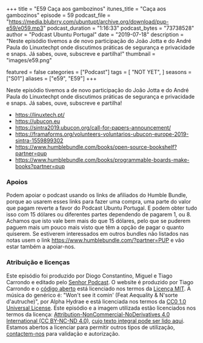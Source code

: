+++
title = "E59 Caça aos gambozinos"
itunes_title = "Caça aos gambozinos"
episode = 59
podcast_file = "https://media.blubrry.com/ubuntupt/archive.org/download/pup-e59/e059.mp3"
podcast_duration = "1:16:33"
podcast_bytes = "73738528"
author = "Podcast Ubuntu Portugal"
date = "2019-07-18"
description = "Neste episódio tivemos a de novo participação do João Jotta e do André Paula do Linuxtechpt onde discutimos práticas de segurança e privacidade e snaps. Já sabes, ouve, subscreve e partilha!"
thumbnail = "images/e59.png"

featured = false
categories = ["Podcast"]
tags = [
  "NOT YET",
]
seasons = ["S01"]
aliases = ["e59", "E59"]
+++

Neste episódio tivemos a de novo participação do João Jotta e do André Paula do Linuxtechpt onde discutimos práticas de segurança e privacidade e snaps. Já sabes, ouve, subscreve e partilha!

* https://linuxtech.pt/
* https://ubucon.eu
* https://sintra2019.ubucon.org/call-for-papers-announcement/
* https://framaforms.org/volunteers-voluntarios-ubucon-europe-2019-sintra-1559899302
* https://www.humblebundle.com/books/open-source-bookshelf?partner=pup
* https://www.humblebundle.com/books/programmable-boards-make-books?partner=pup


### Apoios
Podem apoiar o podcast usando os links de afiliados do Humble Bundle, porque ao usarem esses links para fazer uma compra, uma parte do valor que pagam reverte a favor do Podcast Ubuntu Portugal.
E podem obter tudo isso com 15 dólares ou diferentes partes dependendo de pagarem 1, ou 8.
Achamos que isto vale bem mais do que 15 dólares, pelo que se puderem paguem mais um pouco mais visto que têm a opção de pagar o quanto quiserem.
Se estiverem interessados em outros bundles não listados nas notas usem o link https://www.humblebundle.com/?partner=PUP e vão estar também a apoiar-nos.

### Atribuição e licenças
Este episódio foi produzido por Diogo Constantino, Miguel e Tiago Carrondo e editado pelo [Senhor Podcast](https://senhorpodcast.pt/).
O website é produzido por Tiago Carrondo e o [código aberto](https://gitlab.com/podcastubuntuportugal/website) está licenciado nos termos da [Licença MIT](https://gitlab.com/podcastubuntuportugal/website/main/LICENSE).
A música do genérico é: "Won't see it comin' (Feat Aequality & N'sorte d'autruche)", por Alpha Hydrae e está licenciada nos termos da [CC0 1.0 Universal License](https://creativecommons.org/publicdomain/zero/1.0/).
Este episódio e a imagem utilizada estão licenciados nos termos da licença: [Attribution-NonCommercial-NoDerivatives 4.0 International (CC BY-NC-ND 4.0)](https://creativecommons.org/licenses/by-nc-nd/4.0/), [cujo texto integral pode ser lido aqui](https://creativecommons.org/licenses/by-nc-nd/4.0/legalcode). Estamos abertos a licenciar para permitir outros tipos de utilização, [contactem-nos](https://podcastubuntuportugal.org/contactos) para validação e autorização.

